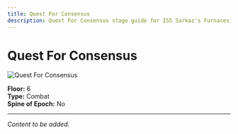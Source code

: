 ```yaml
---
title: Quest For Consensus
description: Quest For Consensus stage guide for IS5 Sarkaz's Furnaceside Fables
---
```


# Quest For Consensus

<img src="/stages/quest-for-consensus.png" alt="Quest For Consensus" />

**Floor:** 6  
**Type:** Combat  
**Spine of Epoch:** No  

---

*Content to be added.*
